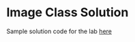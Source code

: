 # Image Class Solution

Sample solution code for the lab [here](https://nccastaff.bournemouth.ac.uk/jmacey/msc/ase/labs/lab4/lab4/)
